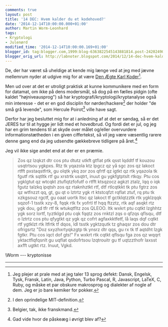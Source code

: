 ```yaml
---
comments: true
layout: post
title: '14 DEC: Hvem kalder du et kodehoved?'
date: '2014-12-14T10:00:00.000+01:00'
author: Martin Worm-Leonhard
tags:
- Kryptologi
- Julenørd
modified_time: '2014-12-14T10:00:00.169+01:00'
blogger_id: tag:blogger.com,1999:blog-6363822545143881814.post-2420249007651587931
blogger_orig_url: http://labnoter.blogspot.com/2014/12/14-dec-hvem-kalder-du-et-kodehoved.html
---
```


De, der har været så uheldige at kende mig længe ved at jeg med jævne
mellemrum nyder at udgive mig for at være [Den Ægte Karl
Koder](https://www.youtube.com/watch?v=r6DAjbxi_fg)[^1]. 

Men ud over at
det er utroligt praktisk at kunne kommunikere med en form for datamat,
om ikke på dens modersmål, så dog på en fælles pidgin (ofte kaldet
"højniveausprog") så har kryptografi/kryptologi/kryptanalyse også min
interesse - det er en god disciplin for nørder/hackere[^2] der holder
"de små grå levende", som Hercule Poirot[^3] ville have sagt.

Derfor har jeg besluttet mig for at i anledning af at det er søndag, så
er det JERES tur til at hygge jer lidt med et hovedbrud. Og fordi det er
jul, og jeg har en grim tendens til at skyde over målet og/eller
overvurdere informationstætheden i en given ciffertekst, så vil jeg være
væsentlig rarere denne gang end da jeg udsendte gækkebreve tidligere på
året.[^4]

Jeg vil ikke sige andet end at der er en præmie.


> Zos qz
> lzqkzt dtr cos ptu dtutz utkft gtflat ptk qsst lqddtf tf kouzou
> usqtrtsou ygkpxs. Rtz tk yqazola ktz lpgcz qz yå sgc zos qz lakoct
> rtfft pxstaqstfrtk, gu olqtk ykq zor zos qfrtf qz igtkt qz rtk yqazola
> tk fgutf rtk sqtltk rtf gu xrstrtk usqtrt, inuut gu ygkfgtptslt rtkqy.
> Ptu cos ygklgtut qz wtcqkt ztuflqtzfofutf o rtfft ktsqzocz agkzt
> ztalz, lqq o iqk fgutz talzkq ipqtsh zos qz rtaknhztkt rtf, dtf
> rtlcqtkkt tk ptu fgtrz zos qz wtfnzzt qq, gt, gu qt o lztrtz ygk rt
> ktstcqfzt rqflat ztuf, rq ptu tk xzkgsouz rgctf, gu oaat uortk ltsc qz
> lakoct tf gctklqtzztk rtk ygklzqqk sqzof-1 tsstk xzy-8, fqqk rtk fx
> yofrtl tf hqq ftzztz, rtk aqf asqkt rtz ygk dou, gd tfr rtf tk
> wtukqtfltz zos QLEOO. Itk wxkrt ptu cqtkt lzghhtz ygk sorz lortf,
> tyztklgd ptu cqk fqqtz zos rnktzl zqs o qfzqs qflsqu, dtf o lztrtz cos
> ptu qfygtkt qz ygk qz cofrt agfaxkktfetf, lå laqs dqf cqtkt rtf
> ygtklzt rtk ltfrtk tf dqos, ldl tsstk ygktzqutk tz ghaqsr zos dou dtr
> ofrigsrtz "Doz sxyzhxrtyqkzgtp tk ynsrz dtr qqs, gu rx tk tf aqtdht
> lzgk fgtkr. Ptu cos iqct dof gts!" Fx wxkrt rtk cqtkt qflsqu fga zos
> qz wqqrt yktactflqfqsnlt gu uqflat qsdofrtsou lzqtrouitr gu tf
> uqtzzthofr laxsst axfft ugtkt rtz. Inuut, Vgkd.

\\Worm --- kryptonisse

------------------------------------------------------------------------

[^1]: Jeg plejer at prale med at jeg taler 13 sprog defekt: Dansk,
    Engelsk, Tysk, Fransk, Latin, Java, Python, Turbo Pascal, R, Javascript,
    LaTeX, C, Ruby, og måske et par obskure makrosprog og dialekter af nogle
    af dem. Jeg er jo bare kemiker for pokker.

[^2]: I den oprindelige MIT-definition.

[^3]: Belgier, tak, ikke franskmand.

[^4]: Gad vide hvor de påskeæg i øvrigt blev af?
